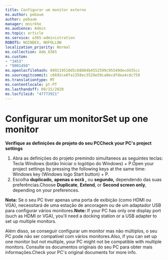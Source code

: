 ```yaml
---
title: Configurar um monitor externo
ms.author: pebaum
author: pebaum
manager: mnirkhe
ms.audience: Admin
ms.topic: article
ms.service: o365-administration
ROBOTS: NOINDEX, NOFOLLOW
localization_priority: Normal
ms.collection: Adm_O365
ms.custom:
- "3453"
- "9001450"
ms.openlocfilehash: 699219510d5c68884b4552599c95549decd435cc
ms.sourcegitcommit: c6692ce0fa1358ec3529e59ca0ecdfdea4cdc759
ms.translationtype: MT
ms.contentlocale: pt-PT
ms.lasthandoff: 09/15/2020
ms.locfileid: "47773921"
---
```

# <a name="set-up-one-monitor"></a><span data-ttu-id="ca1d5-102">Configurar um monitor</span><span class="sxs-lookup"><span data-stu-id="ca1d5-102">Set up one monitor</span></span>

<span data-ttu-id="ca1d5-103">**Verifique as definições de projeto do seu PC**</span><span class="sxs-lookup"><span data-stu-id="ca1d5-103">**Check your PC's project settings**</span></span>

1. <span data-ttu-id="ca1d5-104">Abra as definições do projeto premindo simultaneos as seguintes teclas: Tecla Windows (botão Iniciar o logótipo do Windows) + P.</span><span class="sxs-lookup"><span data-stu-id="ca1d5-104">Open your project settings by pressing the following keys at the same time: Windows key (Windows logo Start button) + P.</span></span>
2. <span data-ttu-id="ca1d5-105">Escolha **duplicado,** **apenas o ecrã ,** ou **segundo,** dependendo das suas preferências.</span><span class="sxs-lookup"><span data-stu-id="ca1d5-105">Choose **Duplicate**, **Extend**, or **Second screen only**, depending on your preferences.</span></span>

<span data-ttu-id="ca1d5-106">**Nota:** Se o seu PC tiver apenas uma porta de exibição (como HDMI ou VGA), necessitará de uma estação de ancoragem ou de um adaptador USB para configurar vários monitores.</span><span class="sxs-lookup"><span data-stu-id="ca1d5-106">**Note:** If your PC has only one display port (such as HDMI or VGA), you'll need a docking station or a USB adapter to set up multiple monitors.</span></span>

<span data-ttu-id="ca1d5-107">Além disso, se conseguir configurar um monitor mas não múltiplos, o seu PC pode não ser compatível com vários monitores.</span><span class="sxs-lookup"><span data-stu-id="ca1d5-107">Also, if you can set up one monitor but not multiple, your PC might not be compatible with multiple monitors.</span></span> <span data-ttu-id="ca1d5-108">Consulte os documentos originais do seu PC para obter mais informações.</span><span class="sxs-lookup"><span data-stu-id="ca1d5-108">Check your PC's original documents for more info.</span></span>